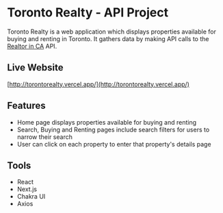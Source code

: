# Toronto Realty - API Project

Toronto Realty is a web application which displays properties available for buying and renting in Toronto. It gathers data by making API calls to the [Realtor in CA](https://rapidapi.com/apidojo/api/realty-in-ca1) API.

## Live Website

[http://torontorealty.vercel.app/](http://torontorealty.vercel.app/)

## Features

- Home page displays properties available for buying and renting
- Search, Buying and Renting pages include search filters for users to narrow their search
- User can click on each property to enter that property's details page

## Tools
- React
- Next.js
- Chakra UI
- Axios